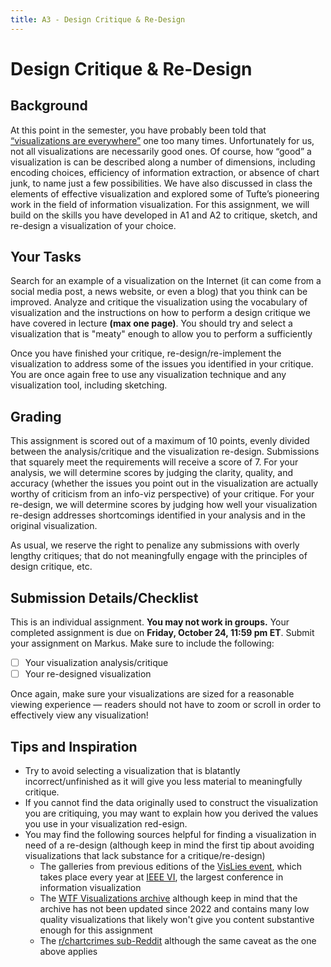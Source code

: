 ```yaml
---
title: A3 - Design Critique & Re-Design
---
```


# Design Critique & Re-Design

## Background
At this point in the semester, you have probably been told that [“visualizations are everywhere”](https://en.wikipedia.org/wiki/Thought-terminating_clich%C3%A9) one too many times. Unfortunately for us, not all visualizations are necessarily good ones. Of course, how “good” a visualization is can be described along a number of dimensions, including encoding choices, efficiency of information extraction, or absence of chart junk, to name just a few possibilities. We have also discussed in class the elements of effective visualization and explored some of Tufte’s pioneering work in the field of information visualization. For this assignment, we will build on the skills you have developed in A1 and A2 to critique, sketch, and re-design a visualization of your choice.

## Your Tasks
Search for an example of a visualization on the Internet (it can come from a social media post, a news website, or even a blog) that you think can be improved. Analyze and critique the visualization using the vocabulary of visualization and the instructions on how to perform a design critique we have covered in lecture **(max one page)**. You should try and select a visualization that is "meaty" enough to allow you to perform a sufficiently 

Once you have finished your critique, re-design/re-implement the visualization to address some of the issues you identified in your critique. You are once again free to use any visualization technique and any visualization tool, including sketching.

## Grading
This assignment is scored out of a maximum of 10 points, evenly divided between the analysis/critique and the visualization re-design. Submissions that squarely meet the requirements will receive a score of 7. For your analysis, we will determine scores by judging the clarity, quality, and accuracy (whether the issues you point out in the visualization are actually worthy of criticism from an info-viz perspective) of your critique. For your re-design, we will determine scores by judging how well your visualization re-design addresses shortcomings identified in your analysis and in the original visualization.

As usual, we reserve the right to penalize any submissions with overly lengthy critiques; that do not meaningfully engage with the principles of design critique, etc.

## Submission Details/Checklist
This is an individual assignment. **You may not work in groups.** Your completed assignment is due on **Friday, October 24, 11:59 pm ET**. 
Submit your assignment on Markus. Make sure to include the following:
- [ ]  Your visualization analysis/critique
- [ ]  Your re-designed visualization

Once again, make sure your visualizations are sized for a reasonable viewing experience — readers should not have to zoom or scroll in order to effectively view any visualization!

## Tips and Inspiration
- Try to avoid selecting a visualization that is blatantly incorrect/unfinished as it will give you less material to meaningfully critique.
- If you cannot find the data originally used to construct the visualization you are critiquing, you may want to explain how you derived the values you use in your visualization red-esign.
- You may find the following sources helpful for finding a visualization in need of a re-design (although keep in mind the first tip about avoiding visualizations that lack substance for a critique/re-design)
    - The galleries from previous editions of the [VisLies event](https://www.vislies.org/2024/), which takes place every year at [IEEE VI](https://ieeevis.org/year/2025/welcome), the largest conference in information visualization
    - The [WTF Visualizations archive](https://viz.wtf/) although keep in mind that the archive has not been updated since 2022 and contains many low quality visualizations that likely won't give you content substantive enough for this assignment
    - The [r/chartcrimes sub-Reddit](https://www.reddit.com/r/ChartCrimes/) although the same caveat as the one above applies